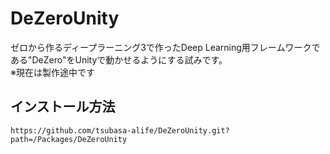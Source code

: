 # DeZeroUnity
ゼロから作るディープラーニング3で作ったDeep Learning用フレームワークである"DeZero"をUnityで動かせるようにする試みです。  
※現在は製作途中です

## インストール方法
```
https://github.com/tsubasa-alife/DeZeroUnity.git?path=/Packages/DeZeroUnity
```

